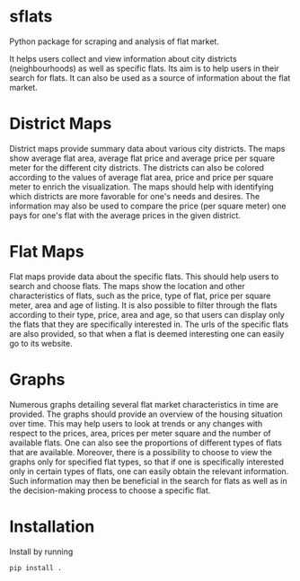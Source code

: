 # sflats
Python package for scraping and analysis of flat market.

It helps users collect and view information about city districts (neighbourhoods) as well as specific flats.
Its aim is to help users in their search for flats. It can also be used as a source of information about the flat market.

# District Maps
District maps provide summary data about various city districts. The maps show average flat area, average flat price and average price per square meter for the different city districts. The districts can also be colored according to the values of average flat area, price and price per square meter to enrich the visualization. The maps should help with identifying which districts are more favorable for one's needs and desires. The information may also be used to compare the price (per square meter) one pays for one's flat with the average prices in the given district.

# Flat Maps
Flat maps provide data about the specific flats. This should help users to search and choose flats. The maps show the location and other characteristics of flats, such as the price, type of flat, price per square meter, area and age of listing. It is also possible to filter through the flats according to their type, price, area and age, so that users can display only the flats that they are specifically interested in. The urls of the specific flats are also provided, so that when a flat is deemed interesting one can easily go to its website.

# Graphs
Numerous graphs detailing several flat market characteristics in time are provided. The graphs should provide an overview of the housing situation over time. This may help users to look at trends or any changes with respect to the prices, area, prices per meter square and the number of available flats. One can also see the proportions of different types of flats that are available. Moreover, there is a possibility to choose to view the graphs only for specified flat types, so that if one is specifically interested only in certain types of flats, one can easily obtain the relevant information. Such information may then be beneficial in the search for flats as well as in the decision-making process to choose a specific flat.  

# Installation
Install by running

```python
pip install .
```


